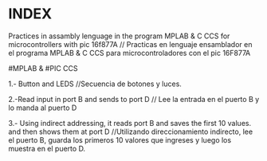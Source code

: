 # INDEX
Practices in assambly lenguage  in the program MPLAB & C CCS for microcontrollers with pic 16f877A // Practicas en lenguaje ensamblador en el programa MPLAB & C CCS para microcontroladores con el pic 16F877A

#MPLAB & #PIC CCS

1.- Button and LEDS //Secuencia de botones y luces.  

2.-Read input in port B and sends to port D // Lee la entrada en el puerto B y lo manda al puerto D

3.- Using indirect addressing, it reads port B and saves the first 10 values. and then shows them at port D //Utilizando direccionamiento indirecto, lee el puerto B, guarda los primeros 10 valores que ingreses y luego los muestra en el puerto D.


